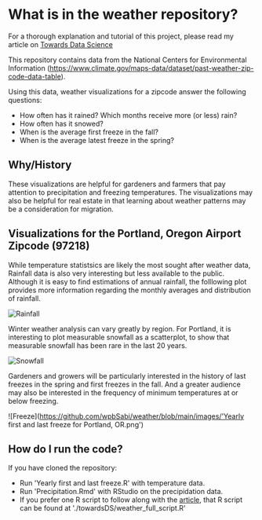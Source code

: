 
# What is in the weather repository?

For a thorough explanation and tutorial of this project, please read my article on [Towards Data Science](https://towardsdatascience.com/democratizing-historical-weather-data-with-r-cc3c76dde7c5)

This repository contains data from the National Centers for Environmental Information (https://www.climate.gov/maps-data/dataset/past-weather-zip-code-data-table).

Using this data, weather visualizations for a zipcode answer the following questions:
* How often has it rained?  Which months receive more (or less) rain?
* How often has it snowed?
* When is the average first freeze in the fall?
* When is the average latest freeze in the spring?


## Why/History

These visualizations are helpful for gardeners and farmers that pay attention to precipitation and freezing temperatures.  The visualizations may also be helpful for real estate in that learning about weather patterns may be a consideration for migration.


## Visualizations for the Portland, Oregon Airport Zipcode (97218)

While temperature statistsics are likely the most sought after weather data, Rainfall data is also very interesting but less available to the public.  Although it is easy to find estimations of annual rainfall, the folllowing plot provides more information regarding the monthly averages and distribution of rainfall.

![Rainfall](https://github.com/wpbSabi/weather/blob/main/images/rainfall.png)

Winter weather analysis can vary greatly by region.  For Portland, it is interesting to plot measurable snowfall as a scatterplot, to show that measurable snowfall has been rare in the last 20 years.

![Snowfall](https://github.com/wpbSabi/weather/blob/main/images/snowfall.png)

Gardeners and growers will be particularly interested in the history of last freezes in the spring and first freezes in the fall.  And a greater audience may also be interested in the frequency of minimum temperatures at or below freezing.

![Freeze](https://github.com/wpbSabi/weather/blob/main/images/'Yearly first and last freeze for Portland, OR.png')

## How do I run the code?

If you have cloned the repository:
* Run 'Yearly first and last freeze.R' with temperature data.
* Run 'Precipitation.Rmd' with RStudio on the precipidation data.
* If you prefer one R script to follow along with the [article](https://towardsdatascience.com/democratizing-historical-weather-data-with-r-cc3c76dde7c5), that R script can be found at './towardsDS/weather_full_script.R'
